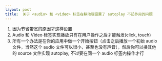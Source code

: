 ```yaml
---
layout: post
title:  关于 <audio> 和 <video> 标签在移动端设置了 autoplay 不起作用的问题
---
```


1.  因为节省带宽的原因才这样设置
2.  Audio 和 Video 标签实现播放只有在用户操作之后才能触发(click, touch)
3.  所有一个办法是在你的应用中做一个开始按钮（点击之后播放一个初始 audio 文件，当然这个 audio 文件可以很小，甚至也没有声音），然后你可以换其他的 source 文件实现 autoplay, 不过要在同一个 audio 标签内操作才行
